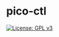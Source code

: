 # pico-ctl

[![License: GPL v3](https://img.shields.io/badge/License-GPLv3-blue.svg)](https://www.gnu.org/licenses/gpl-3.0)
